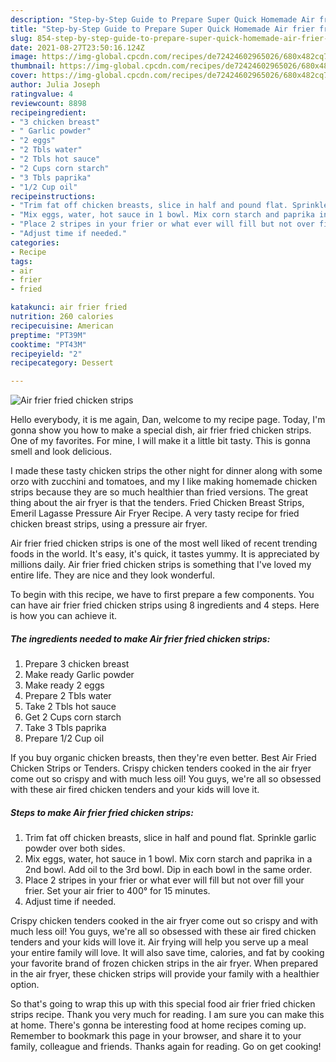 ```yaml
---
description: "Step-by-Step Guide to Prepare Super Quick Homemade Air frier fried chicken strips"
title: "Step-by-Step Guide to Prepare Super Quick Homemade Air frier fried chicken strips"
slug: 854-step-by-step-guide-to-prepare-super-quick-homemade-air-frier-fried-chicken-strips
date: 2021-08-27T23:50:16.124Z
image: https://img-global.cpcdn.com/recipes/de72424602965026/680x482cq70/air-frier-fried-chicken-strips-recipe-main-photo.jpg
thumbnail: https://img-global.cpcdn.com/recipes/de72424602965026/680x482cq70/air-frier-fried-chicken-strips-recipe-main-photo.jpg
cover: https://img-global.cpcdn.com/recipes/de72424602965026/680x482cq70/air-frier-fried-chicken-strips-recipe-main-photo.jpg
author: Julia Joseph
ratingvalue: 4
reviewcount: 8898
recipeingredient:
- "3 chicken breast"
- " Garlic powder"
- "2 eggs"
- "2 Tbls water"
- "2 Tbls hot sauce"
- "2 Cups corn starch"
- "3 Tbls paprika"
- "1/2 Cup oil"
recipeinstructions:
- "Trim fat off chicken breasts, slice in half and pound flat. Sprinkle garlic powder over both sides."
- "Mix eggs, water, hot sauce in 1 bowl. Mix corn starch and paprika in a 2nd bowl. Add oil to the 3rd bowl. Dip in each bowl in the same order."
- "Place 2 stripes in your frier or what ever will fill but not over fill your frier. Set your air frier to 400° for 15 minutes."
- "Adjust time if needed."
categories:
- Recipe
tags:
- air
- frier
- fried

katakunci: air frier fried 
nutrition: 260 calories
recipecuisine: American
preptime: "PT39M"
cooktime: "PT43M"
recipeyield: "2"
recipecategory: Dessert

---
```



![Air frier fried chicken strips](https://img-global.cpcdn.com/recipes/de72424602965026/680x482cq70/air-frier-fried-chicken-strips-recipe-main-photo.jpg)

Hello everybody, it is me again, Dan, welcome to my recipe page. Today, I'm gonna show you how to make a special dish, air frier fried chicken strips. One of my favorites. For mine, I will make it a little bit tasty. This is gonna smell and look delicious.

I made these tasty chicken strips the other night for dinner along with some orzo with zucchini and tomatoes, and my I like making homemade chicken strips because they are so much healthier than fried versions. The great thing about the air fryer is that the tenders. Fried Chicken Breast Strips, Emeril Lagasse Pressure Air Fryer Recipe. A very tasty recipe for fried chicken breast strips, using a pressure air fryer.

Air frier fried chicken strips is one of the most well liked of recent trending foods in the world. It's easy, it's quick, it tastes yummy. It is appreciated by millions daily. Air frier fried chicken strips is something that I've loved my entire life. They are nice and they look wonderful.


To begin with this recipe, we have to first prepare a few components. You can have air frier fried chicken strips using 8 ingredients and 4 steps. Here is how you can achieve it.

<!--inarticleads1-->

##### The ingredients needed to make Air frier fried chicken strips:

1. Prepare 3 chicken breast
1. Make ready  Garlic powder
1. Make ready 2 eggs
1. Prepare 2 Tbls water
1. Take 2 Tbls hot sauce
1. Get 2 Cups corn starch
1. Take 3 Tbls paprika
1. Prepare 1/2 Cup oil


If you buy organic chicken breasts, then they&#39;re even better. Best Air Fried Chicken Strips or Tenders. Crispy chicken tenders cooked in the air fryer come out so crispy and with much less oil! You guys, we&#39;re all so obsessed with these air fired chicken tenders and your kids will love it. 

<!--inarticleads2-->

##### Steps to make Air frier fried chicken strips:

1. Trim fat off chicken breasts, slice in half and pound flat. Sprinkle garlic powder over both sides.
1. Mix eggs, water, hot sauce in 1 bowl. Mix corn starch and paprika in a 2nd bowl. Add oil to the 3rd bowl. Dip in each bowl in the same order.
1. Place 2 stripes in your frier or what ever will fill but not over fill your frier. Set your air frier to 400° for 15 minutes.
1. Adjust time if needed.


Crispy chicken tenders cooked in the air fryer come out so crispy and with much less oil! You guys, we&#39;re all so obsessed with these air fired chicken tenders and your kids will love it. Air frying will help you serve up a meal your entire family will love. It will also save time, calories, and fat by cooking your favorite brand of frozen chicken strips in the air fryer. When prepared in the air fryer, these chicken strips will provide your family with a healthier option. 

So that's going to wrap this up with this special food air frier fried chicken strips recipe. Thank you very much for reading. I am sure you can make this at home. There's gonna be interesting food at home recipes coming up. Remember to bookmark this page in your browser, and share it to your family, colleague and friends. Thanks again for reading. Go on get cooking!
